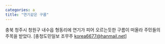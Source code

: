 ```yaml
---
categories: a
title: "연기같은 구름"
---
```

충북 청주시 청원구 내수읍 형동리에 연기가 피어 오르는듯한 구름이 떠올라 주민들의 주목을 받았다. [충청도민일보 조무주 korea6677@hanmail.net]